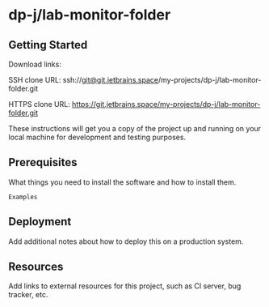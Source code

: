 # dp-j/lab-monitor-folder



## Getting Started

Download links:

SSH clone URL: ssh://git@git.jetbrains.space/my-projects/dp-j/lab-monitor-folder.git

HTTPS clone URL: https://git.jetbrains.space/my-projects/dp-j/lab-monitor-folder.git



These instructions will get you a copy of the project up and running on your local machine for development and testing purposes.

## Prerequisites

What things you need to install the software and how to install them.

```
Examples
```

## Deployment

Add additional notes about how to deploy this on a production system.

## Resources

Add links to external resources for this project, such as CI server, bug tracker, etc.
